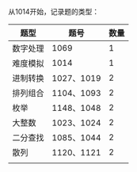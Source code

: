 从1014开始，记录题的类型：

| 题型     | 题号       | 数量 |
| -------- | ---------- | ---- |
| 数字处理 | 1069       | 1    |
| 难度模拟 | 1014       | 1    |
| 进制转换 | 1027、1019 | 2    |
| 排列组合 | 1104、1093 | 2    |
| 枚举     | 1148、1048 | 2    |
| 大整数   | 1023、1024 | 2    |
| 二分查找 | 1085、1044 | 2    |
| 散列     | 1120、1121 | 2    |
|          |            |      |

